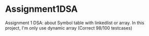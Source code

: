 # Assignment1DSA
Assignment 1 DSA: about Symbol table with linkedlist or array. In this project, I'm only use dynamic array (Correct 98/100 testcases)
